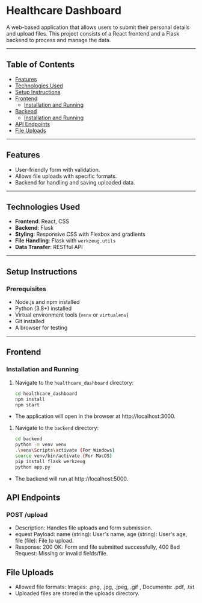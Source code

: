 # Healthcare Dashboard

A web-based application that allows users to submit their personal details and upload files. This project consists of a React frontend and a Flask backend to process and manage the data.

---

## Table of Contents

- [Features](#features)
- [Technologies Used](#technologies-used)
- [Setup Instructions](#setup-instructions)
- [Frontend](#frontend)
  - [Installation and Running](#installation-and-running)
- [Backend](#backend)
  - [Installation and Running](#installation-and-running)
- [API Endpoints](#api-endpoints)
- [File Uploads](#file-uploads)

---

## Features

- User-friendly form with validation.
- Allows file uploads with specific formats.
- Backend for handling and saving uploaded data.

---

## Technologies Used

- **Frontend**: React, CSS
- **Backend**: Flask
- **Styling**: Responsive CSS with Flexbox and gradients
- **File Handling**: Flask with `werkzeug.utils`
- **Data Transfer**: RESTful API

---

## Setup Instructions

### Prerequisites

- Node.js and npm installed
- Python (3.8+) installed
- Virtual environment tools (`venv` or `virtualenv`)
- Git installed
- A browser for testing

---

## Frontend

### Installation and Running

1. Navigate to the `healthcare_dashboard` directory:
   ```bash
   cd healthcare_dashboard
   npm install
   npm start

- The application will open in the browser at http://localhost:3000.

1. Navigate to the `backend` directory:
   ```bash
   cd backend
   python -m venv venv
   .\venv\Scripts\activate (For Windows)
   source venv/bin/activate (For MacOS)
   pip install flask werkzeug 
   python app.py

- The backend will run at http://localhost:5000.

## API Endpoints

### POST /upload
- Description: Handles file uploads and form submission.
- equest Payload: name (string): User's name, age (string): User's age, file (file): File to upload.
- Response: 200 OK: Form and file submitted successfully, 400 Bad Request: Missing or invalid fields/file.

## File Uploads

- Allowed file formats: Images: .png, .jpg, .jpeg, .gif , Documents: .pdf, .txt
- Uploaded files are stored in the uploads directory.

